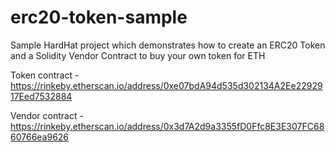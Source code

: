 # erc20-token-sample
Sample HardHat project which demonstrates how to create an ERC20 Token and a Solidity Vendor Contract to buy your own token for ETH

Token contract - https://rinkeby.etherscan.io/address/0xe07bdA94d535d302134A2Ee2292917Eed7532884

Vendor contract - https://rinkeby.etherscan.io/address/0x3d7A2d9a3355fD0Ffc8E3E307FC6860766ea9626
